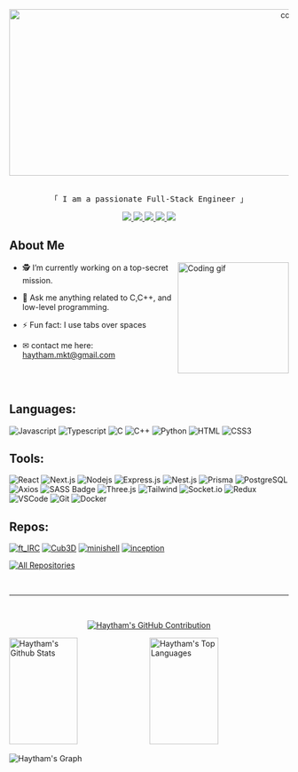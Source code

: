 <div align="center">
  <img width="1000" height="300" src="https://pbs.twimg.com/profile_banners/974996996401565696/1521292913/1500x500" alt="cover" />
</div>


<p align="center"> 
 <br/>
  <samp>
    「 I am a passionate Full-Stack Engineer 」
  </samp>
 
<p align="center">
 <a href="" target="blank">
  <img src="https://img.shields.io/badge/Website-DC143C?style=for-the-badge&logo=medium&logoColor=white" />
 </a>
 <a href="https://www.linkedin.com/in/haytham-mokhtari-2a4867112" target="_blank">
  <img src="https://img.shields.io/badge/LinkedIn-0077B5?style=for-the-badge&logo=linkedin&logoColor=white"/>
 </a>
 <a href="https://dev.to/haytham10" target="_blank">
  <img src="https://img.shields.io/badge/dev.to-0A0A0A?style=for-the-badge&logo=dev.to&logoColor=white"/>
 </a>
 <a href="https://twitter.com/haytham_mkt" target="_blank">
  <img src="https://img.shields.io/badge/Twitter-1DA1F2?style=for-the-badge&logo=twitter&logoColor=white"/>
 </a>
 <a href="https://instagram.com/_haytham._" target="_blank">
  <img src="https://img.shields.io/badge/Instagram-fe4164?style=for-the-badge&logo=instagram&logoColor=white"/>
 </a>  
</p>

## About Me

 <img align="right" height="200" src="https://media1.giphy.com/media/v1.Y2lkPTc5MGI3NjExcGhwcTcwbmZ5cm80YXg0eWY1Nmh2ZXJjNHNnc28zNmk3N3h3c2xyayZlcD12MV9pbnRlcm5hbF9naWZfYnlfaWQmY3Q9Zw/kKRmK1hUQvvgS79yB3/giphy.gif" alt="Coding gif" />

- 🕵️ I’m currently working on a top-secret mission.
- 💬 Ask me anything related to C,C++, and low-level programming.
- ⚡ Fun fact: I use tabs over spaces
- ✉ contact me here: haytham.mkt@gmail.com

  <br/>
  <br/>
## Languages:

![Javascript](https://img.shields.io/badge/Javascript-F0DB4F?style=for-the-badge&labelColor=black&logo=javascript&logoColor=F0DB4F)
![Typescript](https://img.shields.io/badge/Typescript-007acc?style=for-the-badge&labelColor=black&logo=typescript&logoColor=007acc)
![C](https://img.shields.io/badge/C-2D3748?style=for-the-badge&logo=c&logoColor=white)
![C++](https://img.shields.io/badge/C++-00599C?style=for-the-badge&logo=cplusplus&logoColor=white)
![Python](https://img.shields.io/badge/Python-3776AB?style=for-the-badge&logo=python&logoColor=white)
![HTML](https://img.shields.io/badge/HTML5-E34F26?style=for-the-badge&logo=html5&logoColor=white)
![CSS3](https://img.shields.io/badge/CSS3-1572B6?style=for-the-badge&logo=css3&logoColor=white)


## Tools:
![React](https://img.shields.io/badge/-React-61DBFB?style=for-the-badge&labelColor=black&logo=react&logoColor=61DBFB)
![Next.js](https://img.shields.io/badge/next.js-000000?style=for-the-badge&logo=nextdotjs&logoColor=white)
![Nodejs](https://img.shields.io/badge/Nodejs-3C873A?style=for-the-badge&labelColor=black&logo=node.js&logoColor=3C873A)
![Express.js](https://img.shields.io/badge/Express.js-000000?style=for-the-badge&logo=express&logoColor=white)
![Nest.js](https://img.shields.io/badge/Nest.js-E0234E?style=for-the-badge&logo=nestjs&logoColor=white)
![Prisma](https://img.shields.io/badge/Prisma-2D3748?style=for-the-badge&logo=prisma&logoColor=white)
![PostgreSQL](https://img.shields.io/badge/PostgreSQL-4169E1?style=for-the-badge&logo=postgresql&logoColor=white)
![Axios](https://img.shields.io/badge/Axios-5A29E4?style=for-the-badge&logo=axios&logoColor=white)
![SASS Badge](https://img.shields.io/badge/Sass-CC6699?style=for-the-badge&logo=sass&logoColor=white)
![Three.js](https://img.shields.io/badge/Three.js-000000?style=for-the-badge&logo=threedotjs&logoColor=white)
![Tailwind](https://img.shields.io/badge/Tailwind_CSS-092749?style=for-the-badge&logo=tailwindcss&logoColor=06B6D4&labelColor=000000)
![Socket.io](https://img.shields.io/badge/Socket.io-010101?style=for-the-badge&logo=socketdotio&logoColor=white)
![Redux](https://img.shields.io/badge/Redux-593D88?style=for-the-badge&logo=redux&logoColor=white)
![VSCode](https://img.shields.io/badge/Visual_Studio-0078d7?style=for-the-badge&logo=visual%20studio&logoColor=white)
![Git](https://img.shields.io/badge/Git-F05032?style=for-the-badge&logo=git&logoColor=white)
![Docker](https://img.shields.io/badge/Docker-2496ED?style=for-the-badge&logo=docker&logoColor=white)

## Repos:
[![ft_IRC](https://github-readme-stats.vercel.app/api/pin/?username=haytham10&repo=ft_IRC&border_color=7F3FBF&bg_color=0D1117&title_color=C9D1D9&text_color=8B949E&icon_color=7F3FBF)](https://github.com/haytham10/ft_IRC)
[![Cub3D](https://github-readme-stats.vercel.app/api/pin/?username=haytham10&repo=Cub3D&border_color=7F3FBF&bg_color=0D1117&title_color=C9D1D9&text_color=8B949E&icon_color=7F3FBF)](https://github.com/haytham10/Cub3D)
[![minishell](https://github-readme-stats.vercel.app/api/pin/?username=haytham10&repo=minishell&border_color=7F3FBF&bg_color=0D1117&title_color=C9D1D9&text_color=8B949E&icon_color=7F3FBF)](https://github.com/haytham10/minishell)
[![inception](https://github-readme-stats.vercel.app/api/pin/?username=haytham10&repo=inception&border_color=7F3FBF&bg_color=0D1117&title_color=C9D1D9&text_color=8B949E&icon_color=7F3FBF)](https://github.com/haytham10/inception)

<p align="left">
  <a href="https://github.com/haytham10?tab=repositories" target="_blank"><img alt="All Repositories" title="All Repositories" src="https://img.shields.io/badge/-All%20Repos-2962FF?style=for-the-badge&logo=koding&logoColor=white"/></a>
</p>

<br/>
<hr/>
<br/>


<p align="center">
  <a href="https://github.com/haytham10">
    <img src="https://github-profile-summary-cards.vercel.app/api/cards/profile-details?username=haytham10&theme=radical" alt="Haytham's GitHub Contribution"/>
  </a>
</p>

<a> 
    <a href="https://github.com/haytham10"><img alt="Haytham's Github Stats" src="https://denvercoder1-github-readme-stats.vercel.app/api?username=haytham10&show_icons=true&count_private=true&theme=react&border_color=7F3FBF&bg_color=0D1117&title_color=F85D7F&icon_color=F8D866" height="192px" width="49.5%"/></a>
  <a href="https://github.com/haytham10"><img alt="Haytham's Top Languages" src="https://denvercoder1-github-readme-stats.vercel.app/api/top-langs/?username=haytham10&langs_count=8&layout=compact&theme=react&border_color=7F3FBF&bg_color=0D1117&title_color=F85D7F&icon_color=F8D866" height="192px" width="49.5%"/></a>
  <br/>
</a>


![Haytham's Graph](https://github-readme-activity-graph.vercel.app/graph?username=haytham10&custom_title=Al%20Siam's%20GitHub%20Activity%20Graph&bg_color=0D1117&color=7F3FBF&line=7F3FBF&point=7F3FBF&area_color=FFFFFF&title_color=FFFFFF&area=true)
